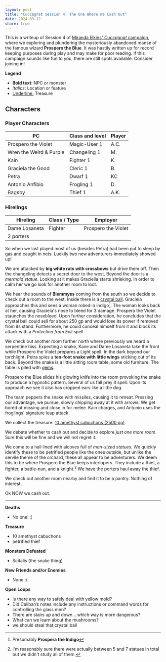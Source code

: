```yaml
---
layout: post
title: "Cuccagnat Session 4: The One Where We Cash Out"
date: 2024-03-12 
share: true
---
```

This is a writeup of Session 4 of [Miranda Elkins' *Cuccagnat* campaign](https://startplaying.games/adventure/clsl2qs3l00hj0bkzhmaha98u), where we exploring and plundering the mysteriously abandoned manse of the famous wizard **Prospero the Blue**. It was hastily written up for record keeping purposes during play and may make for poor reading. If this campaign sounds like fun to you, there are still spots available. Consider joining in!

**Legend**
- **Bold text**: NPC or monster
- *Italics*: Location or feature
- <u>Underline:</u> Treasure

## Characters
### Player Characters

| PC                      | Class and level | Player |
| ----------------------- | --------------- | ------ |
| Prospero the Violet     | Magic-User 1    | A.C.   |
| Wren the Weird & Purple | Changeling 1    | M.     |
| Kain                    | Fighter 1       | K.     |
| Graciela the Good       | Cleric 1        | B.     |
| Petra                   | Dwarf 1         | KC     |
| Antonio Anfibio         | Frogling 1      | D.     |
| Bagsby                  | Thief 1         | A.K.   |

### Hirelings

| Hireling      | Class / Type | Employer            |
| ------------- | ------------ | ------------------- |
| Dame Losaneta | Fighter      | Prospero the Violet |
| 2 porters     |              | 

So when we last played most of us (besides Petra) had been put to sleep by gas and caught in nets. Luckily two new adventurers immediately showed up! 

We are attacked by **big white rats with crossbows** but drive them off. Then the changeling detects a secret door to the west. Beyond the door is a *mermaid statue*. Looking at it makes Graciella starts shrieking. In order to calm her we go look for another room to loot.

We hear the sounds of **Blemmyes** coming from the south so we decide to check out a room to the west. Inside there is a <u>crystal ball</u>. Graciela approaches this and sees a woman robed in indigo[^1]. The woman looks back at her, causing Graciela's nose to bleed for 3 damage. Prospero the Violet staunches the nosebleed. Upon further consideration, he concludes that the crystal ball could sell for about 250 gp and would lose its power if removed from its stand. Furthermore, he could conceal himself from it and block its attack with a *Protection from Evil* spell.

We check out another room further north where previously we heard a serpentine hiss. Expecting a snake, Kane and Dame Losaneta take the front while Prospero the Violet prepares a Light spell. In the dark beyond our torchlight, Petra spies a **ten-foot snake with little wings** sticking out of its back. Beyond the snake is a little sitting room table, some old furniture. The table is piled with <u> gems</u>.

Prospero the Blue slides his glowing knife into the room provoking the snake to produce a hypnotic pattern. Several of us fall prey it spell. Upon its approach we see it also has cropped ears like a little dog.

The team peppers the snake with missiles, causing it to retreat. Pressing our advantage, we pursue, slowly chipping away at it with arrows. We get bored of missing and close in for melee. Kain charges, and Antonio uses the froglings' signature leap attack.

We collect the treasure: <u>10 amethyst cabuchons (2500 gp)</u>.

We debate whether to cash out and decide to explore *just one more room*. Sure this will be fine and we will not regret it.

We come to a hall lined with alcoves full of *man-sized statues.* We quickly identify these to be petrified people like the ones outside, but unlike the servile theme of the orchard, these all appear to be adventurers. We deem this to be where Prospero the Blue keeps interlopers. They include a thief, a fighter, a battle-nun, and a knight.[^2] We have the porters haul away the thief.

We check out another room nearby and find it to be a pantry. Nothing of interest.

Ok NOW we cash out.

---
**Deaths**
- No one! :)

**Treasure**
- 10 amethyst cabuchons
- petrified thief

**Monsters Defeated**
- Scitalis (the snake thing)

**New Friends and/or Enemies**
- None :(

**Open Loops**
- Is there any way to safely deal with yellow mold?
- Did Caliban’s notes include any instructions or command words for controlling the glass men?
- There are stairs up and down... which way is more dangerous?
- What can we learn about the mushrooms?
- we should steal that crystal ball

[^1]: Presumably **Prospera the Indigo**
[^2]: I'm reasonably sure there were actually between 5 and 7 statues in total but we didn't study all of them.
